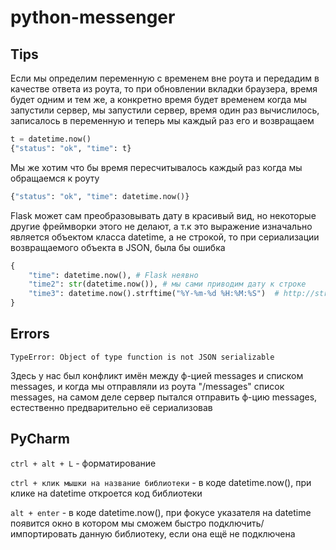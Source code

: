 # python-messenger

## Tips

Если мы определим переменную с временем вне роута и передадим в качестве ответа из роута, то при обновлении вкладки браузера, время будет одним и тем же, а конкретно время будет временем когда мы запустили сервер, мы запустили сервер, время один раз вычислилось, записалось в переменную и теперь мы каждый раз его и возвращаем

```python
t = datetime.now()
{"status": "ok", "time": t}
```

Мы же хотим что бы время пересчитывалось каждый раз когда мы обращаемся к роуту

```python
{"status": "ok", "time": datetime.now()}
```

Flask может сам преобразовывать дату в красивый вид, но некоторые другие фреймворки этого не делают, а т.к это выражение изначально является объектом класса datetime, а не строкой, то при сериализации возвращаемого объекта в JSON, была бы ошибка

```python
{
    "time": datetime.now(), # Flask неявно
    "time2": str(datetime.now()), # мы сами приводим дату к строке
    "time3": datetime.now().strftime("%Y-%m-%d %H:%M:%S")  # http://strftime.org/
}
```

## Errors

`TypeError: Object of type function is not JSON serializable`

Здесь у нас был конфликт имён между ф-цией messages и списком messages, и когда мы отправляли из роута "/messages" список messages, на самом деле сервер пытался отправить ф-цию messages, естественно предварительно её сериализовав

## PyCharm

`ctrl + alt + L` - форматирование 

`ctrl + клик мышки на название библиотеки` - в коде datetime.now(), при клике на datetime откроется код библиотеки

`alt + enter` - в коде datetime.now(), при фокусе указателя на datetime появится окно в котором мы сможем быстро подключить/импортировать данную библиотеку, если она ещё не подключена